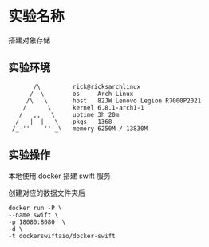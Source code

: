 # 实验名称

搭建对象存储

## 实验环境

```shell
       /\         rick@ricksarchlinux
      /  \        os     Arch Linux
     /\   \       host   82JW Lenovo Legion R7000P2021
    /      \      kernel 6.8.1-arch1-1
   /   ,,   \     uptime 3h 20m
  /   |  |  -\    pkgs   1368
 /_-''    ''-_\   memory 6250M / 13830M
```

## 实验操作

本地使用 docker 搭建 swift 服务

创建对应的数据文件夹后

```shell
docker run -P \
--name swift \
-p 18080:8080  \
-d \
-t dockerswiftaio/docker-swift
```
